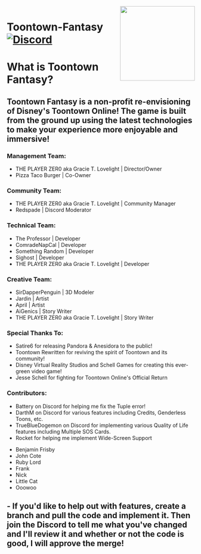 <img src="https://github.com/PLAYER-ZER0-STUDIOS-Toontown-Fantasy/Toontown_Fantasy/blob/main/assets/images/github-logo/fantasy-logo.png" align="right" width="200" />

# Toontown-Fantasy [![Discord][discordImg]][discordLink]

# What is Toontown Fantasy?
 
## Toontown Fantasy is a non-profit re-envisioning of Disney's Toontown Online! The game is built from the ground up using the latest technologies to make your experience more enjoyable and immersive!

### Management Team:
* THE PLAYER ZER0 aka Gracie T. Lovelight | Director/Owner
* Pizza Taco Burger | Co-Owner

### Community Team:

* THE PLAYER ZER0 aka Gracie T. Lovelight | Community Manager
* Redspade | Discord Moderator

### Technical Team:
* The Professor | Developer
* ComradeNapCal | Developer
* Something Random | Developer
* Sighost | Developer
* THE PLAYER ZER0 aka Gracie T. Lovelight | Developer

### Creative Team:
* SirDapperPenguin | 3D Modeler
* Jardin | Artist
* April | Artist
* AiGenics | Story Writer
* THE PLAYER ZER0 aka Gracie T. Lovelight | Story Writer

### Special Thanks To:
* Satire6 for releasing Pandora & Anesidora to the public!
* Toontown Rewritten for reviving the spirit of Toontown and its community!
* Disney Virtual Reality Studios and Schell Games for creating this ever-green video game!
* Jesse Schell for fighting for Toontown Online's Official Return

### Contributors:
* Battery on Discord for helping me fix the Tuple error!
* DarthM on Discord for various features including Credits, Genderless Toons, etc.
* TrueBlueDogemon on Discord for implementing various Quality of Life features including Multiple SOS Cards.
* Rocket for helping me implement Wide-Screen Support
+ Benjamin Frisby
+ John Cote
+ Ruby Lord
+ Frank
+ Nick
+ Little Cat
+ Ooowoo
## - If you'd like to help out with features, create a branch and pull the code and implement it. Then join the Discord to tell me what you've changed and I'll review it and whether or not the code is good, I will approve the merge!

[discordImg]: https://img.shields.io/badge/Discord-PLAYER%20ZER0%20STUDIOS-7289DA?logo=discord&logoWidth=18&colorB=7289DA&style=for-the-badge

[discordLink]: https://discord.com/invite/9fgW8jAaf6/
